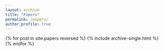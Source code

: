 ```yaml
---
layout: archive
title: "Papers"
permalink: /papers/
author_profile: true
---
```


{% for post in site.papers reversed %}
  {% include archive-single.html %}
{% endfor %}
